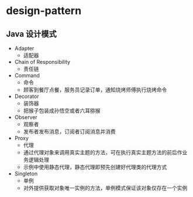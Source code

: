 # design-pattern

## Java 设计模式

- Adapter
    - 适配器
- Chain of Responsibility
    - 责任链
- Command
    - 命令
    - 顾客到餐厅点餐，服务员记录订单，通知烧烤师傅执行烧烤命令
- Decorator
    - 装饰器
    - 把猴子包装成孙悟空或者六耳猕猴
- Observer 
    - 观察者
    - 发布者发布消息，订阅者订阅消息并消费
- Proxy
    - 代理
    - 通过代理对象来调用真实主题的方法，可在执行真实主题方法的前后作业务逻辑处理
    - 示例中使用静态代理，静态代理即预先创建好代理类的代理方式
- Singleton
    - 单例
    - 对外提供获取对象唯一实例的方法，单例模式保证该对象仅存在一个实例
    
